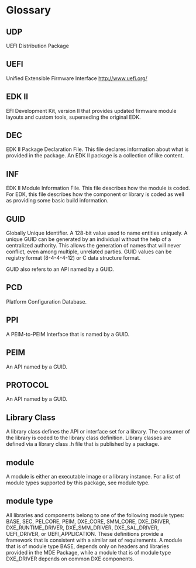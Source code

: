 # Glossary

## UDP

UEFI Distribution Package

## UEFI

Unified Extensible Firmware Interface
http://www.uefi.org/


## EDK II

EFI Development Kit, version II that provides updated firmware module layouts and custom tools, superseding the original EDK.

## DEC

EDK II Package Declaration File. This file declares information about what is provided in the package. An EDK II package is a collection of like content.


## INF

EDK II Module Information File. This file describes how the module is coded. For EDK, this file describes how the component or library is coded as well as providing some basic build information.


## GUID

Globally Unique Identifier. A 128-bit value used to name entities uniquely. A unique GUID can be generated by an individual without the help of a centralized authority. This allows the generation of names that will never conflict, even among multiple, unrelated parties. GUID values can be registry format (8-4-4-4-12) or C data structure format.

GUID also refers to an API named by a GUID.

## PCD

Platform Configuration Database.


## PPI

A PEIM-to-PEIM Interface that is named by a GUID.


## PEIM

An API named by a GUID.


## PROTOCOL

An API named by a GUID.


## Library Class

A library class defines the API or interface set for a library. The consumer of the library is coded to the library class definition. Library classes are defined via a library class .h file that is published by a package.


## module

A module is either an executable image or a library instance. For a list of module types supported by this package, see module type.

## module type

All libraries and components belong to one of the following module types: BASE, SEC, PEI_CORE, PEIM, DXE_CORE, SMM_CORE, DXE_DRIVER, DXE_RUNTIME_DRIVER, DXE_SMM_DRIVER, DXE_SAL_DRIVER, UEFI_DRIVER, or UEFI_APPLICATION. These definitions provide a framework that is consistent with a similar set of requirements. A module that is of module type BASE, depends only on headers and libraries provided in the MDE Package, while a module that is of module type DXE_DRIVER depends on common DXE components.